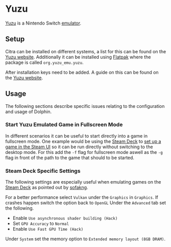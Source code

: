 # Yuzu

[Yuzu](https://yuzu-emu.org/) is a Nintendo Switch [emulator](./emulators.md).

## Setup

Citra can be installed on different systems, a list for this can be found on
the [Yuzu website](https://yuzu-emu.org/downloads/#windows).
Additionally it can be installed using [Flatpak](../linux/flatpak.md) where the
package is called `org.yuzu_emu.yuzu`.

After installation keys need to be added.
A guide on this can be found on the 
[Yuzu website](https://yuzu-emu.org/help/quickstart/#setting-up-the-decryption-keys-and-firmware).

## Usage

The following sections describe specific issues relating to the configuration
and usage of Dolphin.

### Start Yuzu Emulated Game in Fullscreen Mode

In different scenarios it can be useful to start directly into a game in fullscreen mode.
One example would be using the [Steam Deck](/wiki/games/steam_deck.md) to 
[set up a game in the Steam UI](/wiki/games/steam_deck.md#running-a-game-directly-through-the-interface) 
so it can be run directly without switching to the desktop mode.
For this add the `-f` flag for fullscreen mode aswell as the `-g` flag in front of the path to the 
game that should to be started.

### Steam Deck Specific Settings

The following settings are especially useful when emulating games on the
[Steam Deck](./steam_deck.md) as pointed out by
[sofakng](https://www.reddit.com/r/SteamDeck/comments/12ivsky/what_are_the_best_yuzu_settings/).

For a better performance select `Vulkan` under the `Graphics` in `Graphics`.
If crashes happen switch the option back to `OpenGL`
Under the `Advanced` tab set the following.

- Enable `Use asynchronous shader building (Hack)`
- Set `GPU Accuracy` to  `Normal`
- Enable `Use Fast GPU Time (Hack)`

Under `System` set the memory option to `Extended memory layout (8GB DRAM)`.
